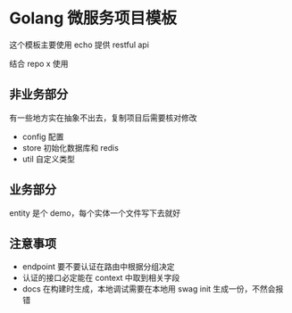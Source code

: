 # Golang 微服务项目模板

这个模板主要使用 echo 提供 restful api

结合 repo x 使用

## 非业务部分

有一些地方实在抽象不出去，复制项目后需要核对修改

- config 配置
- store 初始化数据库和 redis
- util 自定义类型

## 业务部分

entity 是个 demo，每个实体一个文件写下去就好

## 注意事项

- endpoint 要不要认证在路由中根据分组决定
- 认证的接口必定能在 context 中取到相关字段
- docs 在构建时生成，本地调试需要在本地用 swag init 生成一份，不然会报错

